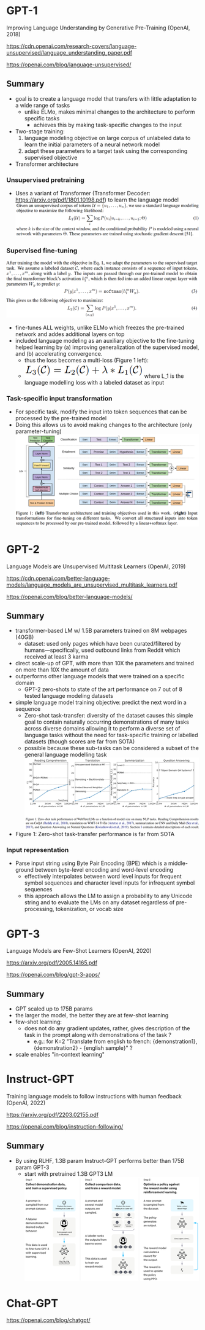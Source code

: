 # GPT-1
Improving Language Understanding by Generative Pre-Training (OpenAI, 2018)

https://cdn.openai.com/research-covers/language-unsupervised/language_understanding_paper.pdf

https://openai.com/blog/language-unsupervised/

## Summary
- goal is to create a language model that transfers with little adaptation to a wide range of tasks
	- unlike ELMo, makes minimal changes to the architecture to perform specific tasks
		- achieves this by making task-specific changes to the input
- Two-stage training: 
	1. language modeling objective on large corpus of unlabeled data to learn the initial parameters of a neural network model
	2. adapt these parameters to a target task using the corresponding supervised objective
- Transformer architecture
### Unsupervised pretraining
- Uses a variant of Transformer (Transformer Decoder: https://arxiv.org/pdf/1801.10198.pdf) to learn the language model
![](../../images/Pasted%20image%2020221225154231.png)
### Supervised fine-tuning
![](../../images/Pasted%20image%2020221225154900.png)
- fine-tunes ALL weights, unlike ELMo which freezes the pre-trained network and addes additional layers on top
- included language modeling as an auxiliary objective to the fine-tuning helped learning by (a) improving generalization of the supervised model, and (b) accelerating convergence. 
	- thus the loss becomes a multi-loss (Figure 1 left):
	 - ![](../../images/Pasted%20image%2020221225155030.png) where L_1 is the language modelling loss with a labeled dataset as input
### Task-specific input transformation
- For specific task, modify the input into token sequences that can be processed by the pre-trained model
- Doing this allows us to avoid making changes to the architecture (only parameter-tuning)
![](../../images/Pasted%20image%2020221225155201.png)


# GPT-2
Language Models are Unsupervised Multitask Learners (OpenAI, 2019)

https://cdn.openai.com/better-language-models/language_models_are_unsupervised_multitask_learners.pdf

https://openai.com/blog/better-language-models/

## Summary
- transformer-based LM w/ 1.5B parameters trained on 8M webpages (40GB)
	- dataset: used only pages which have been curated/filtered by humans—specifically, used outbound links from Reddit which received at least 3 karma
- direct scale-up of GPT, with more than 10X the parameters and trained on more than 10X the amount of data
- outperforms other language models that were trained on a specific domain
	- GPT-2 zero-shots to state of the art performance on 7 out of 8 tested language modeling datasets
- simple language model training objective: predict the next word in a sequence
	- Zero-shot task-transfer: diversity of the dataset causes this simple goal to contain naturally occurring demonstrations of many tasks across diverse domains allowing it to perform a diverse set of language tasks without the need for task-specific training or labelled datasets (though scores are far from SOTA)
	 - possible because these sub-tasks can be considered a subset of the general language modelling task
![](../../images/Pasted%20image%2020221225172922.png)
- Figure 1: Zero-shot task-transfer performance is far from SOTA
### Input representation
- Parse input string using Byte Pair Encoding (BPE) which is a middle-ground between byte-level encoding and word-level encoding
	- effectively interpolates between word level inputs for frequent symbol sequences and character level inputs for infrequent symbol sequences
	- this approach allows the LM to assign a probability to any Unicode string and to evaluate the LMs on any dataset regardless of pre-processing, tokenization, or vocab size

# GPT-3
Language Models are Few-Shot Learners (OpenAI, 2020)

https://arxiv.org/pdf/2005.14165.pdf

https://openai.com/blog/gpt-3-apps/

## Summary
- GPT scaled up to 175B params
- the larger the model, the better they are at few-shot learning
- few-shot learning:
	- does not do any gradient updates, rather, gives description of the task in the prompt along with demonstrations of the task ?
		- e.g.: for K=2 "Translate from english to french: {demonstration1}, {demonstration2} - {english sample}" ?
- scale enables "in-context learning"


# Instruct-GPT
Training language models to follow instructions with human feedback (OpenAI, 2022)

https://arxiv.org/pdf/2203.02155.pdf

https://openai.com/blog/instruction-following/

## Summary
- By using RLHF, 1.3B param Instruct-GPT performs better than 175B param GPT-3 
	- start with pretrained 1.3B GPT3 LM
![](../../images/Pasted%20image%2020221230151335.png)

# Chat-GPT

https://openai.com/blog/chatgpt/